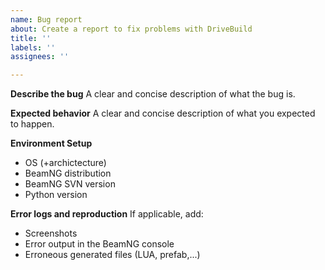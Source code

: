 ```yaml
---
name: Bug report
about: Create a report to fix problems with DriveBuild
title: ''
labels: ''
assignees: ''

---
```


**Describe the bug**
A clear and concise description of what the bug is.

**Expected behavior**
A clear and concise description of what you expected to happen.

**Environment Setup**
 - OS (+archictecture)
 - BeamNG distribution
 - BeamNG SVN version
 - Python version

**Error logs and reproduction**
If applicable, add:
 - Screenshots
 - Error output in the BeamNG console
 - Erroneous generated files (LUA, prefab,...)
